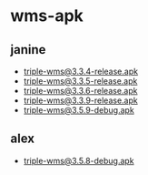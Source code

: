 # wms-apk

## janine
- triple-wms@3.3.4-release.apk
- triple-wms@3.3.5-release.apk
- triple-wms@3.3.6-release.apk
- triple-wms@3.3.9-release.apk
- triple-wms@3.5.9-debug.apk

## alex
- triple-wms@3.5.8-debug.apk
